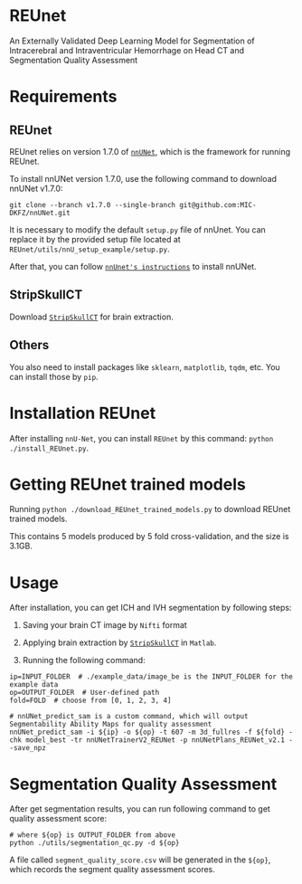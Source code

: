 # REUnet
An Externally Validated Deep Learning Model for Segmentation of Intracerebral and Intraventricular Hemorrhage on Head CT and Segmentation Quality Assessment

# Requirements
## REUnet
REUnet relies on version 1.7.0 of [`nnUNet`](https://github.com/MIC-DKFZ/nnUNet/tree/v1.7.0), which is the framework for running REUnet.

To install nnUNet version 1.7.0, use the following command to download nnUNet v1.7.0:

`git clone --branch v1.7.0 --single-branch git@github.com:MIC-DKFZ/nnUNet.git`

It is necessary to modify the default `setup.py` file of nnUnet. You can replace it by the provided setup file located at `REUnet/utils/nnU_setup_example/setup.py`.

After that, you can follow [`nnUnet's instructions`](https://github.com/MIC-DKFZ/nnUNet/tree/v1.7.0) to install nnUNet.

## StripSkullCT
Download [`StripSkullCT`](https://github.com/WuChanada/StripSkullCT) for brain extraction.

## Others
You also need to install packages like `sklearn`, `matplotlib`, `tqdm`, etc.
You can install those by `pip`.

# Installation REUnet
After installing `nnU-Net`, you can install `REUnet` by this command: `python ./install_REUnet.py`.

# Getting REUnet trained models
Running `python ./download_REUnet_trained_models.py` to download REUnet trained models.

This contains 5 models produced by 5 fold cross-validation, and the size is 3.1GB.

# Usage
After installation, you can get ICH and IVH segmentation by following steps:

1. Saving your brain CT image by `Nifti` format

2. Applying brain extraction by [`StripSkullCT`](https://github.com/WuChanada/StripSkullCT) in `Matlab`. 

3. Running the following command:

 ```
ip=INPUT_FOLDER  # ./example_data/image_be is the INPUT_FOLDER for the example data
op=OUTPUT_FOLDER  # User-defined path
fold=FOLD  # choose from [0, 1, 2, 3, 4]

# nnUNet_predict_sam is a custom command, which will output Segmentability Ability Maps for quality assessment 
nnUNet_predict_sam -i ${ip} -o ${op} -t 607 -m 3d_fullres -f ${fold} -chk model_best -tr nnUNetTrainerV2_REUNet -p nnUNetPlans_REUNet_v2.1 --save_npz
```

# Segmentation Quality Assessment
After get segmentation results, you can run following command to get quality assessment score:
```
# where ${op} is OUTPUT_FOLDER from above
python ./utils/segmentation_qc.py -d ${op}
```
A file called `segment_quality_score.csv` will be generated in the `${op}`, which records the segment quality assessment scores.

